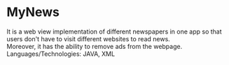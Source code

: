 # MyNews
It is a web view implementation of different newspapers in one app so that users don't have to visit different websites to read news.<br> Moreover, it has the ability to remove ads from the webpage.<br>Languages/Technologies: JAVA, XML

